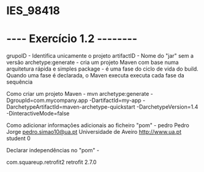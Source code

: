 # IES_98418

# ---- Exercício 1.2 --------

grupoID - Identifica unicamente o projeto
artifactID - Nome do "jar" sem a versão
archetype:generate - cria um projeto Maven com base numa arquitetura rápida e simples
package - é uma fase do ciclo de vida do build. Quando uma fase é declarada, o Maven executa executa cada fase da sequência

 Como criar um projeto Maven - mvn archetype:generate -DgroupId=com.mycompany.app -DartifactId=my-app -DarchetypeArtifactId=maven-archetype-quickstart -DarchetypeVersion=1.4 -DinteractiveMode=false

 Como adicionar informações adicionais ao ficheiro "pom" -
  <developers>
        <developer>
            <id>pedro</id>
            <name>Pedro Jorge</name>
            <email>pedro.simao10@ua.pt</email>
            <organization>Universidade de Aveiro</organization>
            <organizationUrl>http://www.ua.pt</organizationUrl>
            <roles>
                <role>student</role>
            </roles>
            <timezone>0</timezone>
        </developer>
    </developers>

Declarar independências no "pom" - 

<groupId>com.squareup.retrofit2</groupId>
      <artifactId>retrofit</artifactId>
      <version>2.7.0</version>

